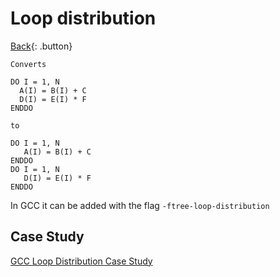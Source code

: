# Loop distribution

[Back](../../index.md#ccpp-compilers){: .button}

```
Converts

DO I = 1, N
  A(I) = B(I) + C
  D(I) = E(I) * F
ENDDO

to

DO I = 1, N
   A(I) = B(I) + C
ENDDO
DO I = 1, N
   D(I) = E(I) * F
ENDDO
```

In GCC it can be added with the flag `-ftree-loop-distribution`

## Case Study

[GCC Loop Distribution Case Study](http://www.cri.ensmp.fr/classement/doc/E-279.pdf)

